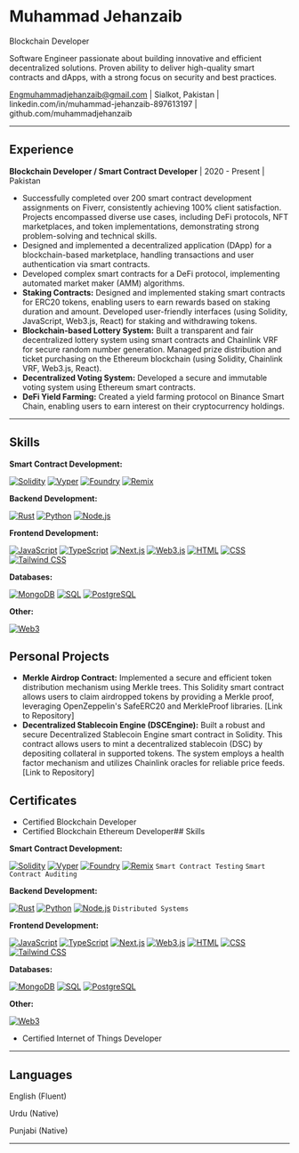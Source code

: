 # Muhammad Jehanzaib
Blockchain Developer

Software Engineer passionate about building innovative and efficient decentralized solutions. Proven ability to deliver high-quality smart contracts and dApps, with a strong focus on security and best practices.

Engmuhammadjehanzaib@gmail.com | Sialkot, Pakistan | linkedin.com/in/muhammad-jehanzaib-897613197 | github.com/muhammadjehanzaib

---

## Experience

**Blockchain Developer / Smart Contract Developer** | 2020 - Present | Pakistan

*   Successfully completed over 200 smart contract development assignments on Fiverr, consistently achieving 100% client satisfaction. Projects encompassed diverse use cases, including DeFi protocols, NFT marketplaces, and token implementations, demonstrating strong problem-solving and technical skills.
*   Designed and implemented a decentralized application (DApp) for a blockchain-based marketplace, handling transactions and user authentication via smart contracts. 
*   Developed complex smart contracts for a DeFi protocol, implementing automated market maker (AMM) algorithms. 
*   **Staking Contracts:** Designed and implemented staking smart contracts for ERC20 tokens, enabling users to earn rewards based on staking duration and amount. Developed user-friendly interfaces (using Solidity, JavaScript, Web3.js, React) for staking and withdrawing tokens.
*   **Blockchain-based Lottery System:** Built a transparent and fair decentralized lottery system using smart contracts and Chainlink VRF for secure random number generation. Managed prize distribution and ticket purchasing on the Ethereum blockchain (using Solidity, Chainlink VRF, Web3.js, React).
*   **Decentralized Voting System:** Developed a secure and immutable voting system using Ethereum smart contracts.
*   **DeFi Yield Farming:** Created a yield farming protocol on Binance Smart Chain, enabling users to earn interest on their cryptocurrency holdings.

---
## Skills

**Smart Contract Development:**

[![Solidity](https://img.shields.io/badge/Solidity-EEEEEE?style=for-the-badge&logo=solidity&logoColor=black&logoWidth=20&labelColor=333&labelWidth=0&namedSvg=true)](https://soliditylang.org/)
[![Vyper](https://img.shields.io/badge/Vyper-1A1A1A?style=for-the-badge&logo=vyper&logoColor=white&logoWidth=20&labelColor=333&labelWidth=0&namedSvg=true)](https://vyper.readthedocs.io/en/stable/)
[![Foundry](https://img.shields.io/badge/Foundry-1A1A1A?style=for-the-badge&logoColor=white&logoWidth=20&labelColor=333&labelWidth=0&namedSvg=true)](https://getfoundry.sh/)
[![Remix](https://img.shields.io/badge/Remix-000000?style=for-the-badge&logoColor=white&logoWidth=20&labelColor=333&labelWidth=0&namedSvg=true)](https://remix.ethereum.org/)

**Backend Development:**

[![Rust](https://img.shields.io/badge/Rust-000000?style=for-the-badge&logo=rust&logoColor=white&logoWidth=20&labelColor=333&labelWidth=0&namedSvg=true)](https://www.rust-lang.org)
[![Python](https://img.shields.io/badge/Python-14354C?style=for-the-badge&logo=python&logoColor=white&logoWidth=20&labelColor=333&labelWidth=0&namedSvg=true)](https://www.python.org)
[![Node.js](https://img.shields.io/badge/Node.js-339933?style=for-the-badge&logo=nodedotjs&logoColor=white&logoWidth=20&labelColor=333&labelWidth=0&namedSvg=true)](https://nodejs.org/en/)

**Frontend Development:**

[![JavaScript](https://img.shields.io/badge/JavaScript-F7DF1E?style=for-the-badge&logo=javascript&logoColor=black&logoWidth=20&labelColor=333&labelWidth=0&namedSvg=true)](https://www.javascript.com)
[![TypeScript](https://img.shields.io/badge/TypeScript-007ACC?style=for-the-badge&logo=typescript&logoColor=white&logoWidth=20&labelColor=333&labelWidth=0&namedSvg=true)](https://www.typescriptlang.org/)
[![Next.js](https://img.shields.io/badge/Next.js-000000?style=for-the-badge&logo=nextdotjs&logoColor=white&logoWidth=20&labelColor=333&labelWidth=0&namedSvg=true)](https://nextjs.org/)
[![Web3.js](https://img.shields.io/badge/Web3.js-F16822?style=for-the-badge&logoColor=white&logoWidth=20&labelColor=333&labelWidth=0&namedSvg=true)](https://web3js.readthedocs.io/en/v1.10.0/)
[![HTML](https://img.shields.io/badge/HTML5-E34F26?style=for-the-badge&logo=html5&logoColor=white&logoWidth=20&labelColor=333&labelWidth=0&namedSvg=true)](https://www.w3schools.com/html/)
[![CSS](https://img.shields.io/badge/CSS3-1572B6?style=for-the-badge&logo=css3&logoColor=white&logoWidth=20&labelColor=333&labelWidth=0&namedSvg=true)](https://www.w3schools.com/css/)
[![Tailwind CSS](https://img.shields.io/badge/Tailwind_CSS-38B2AC?style=for-the-badge&logo=tailwind-css&logoColor=white&logoWidth=20&labelColor=333&labelWidth=0&namedSvg=true)](https://tailwindcss.com/)

**Databases:**

[![MongoDB](https://img.shields.io/badge/MongoDB-47A248?style=for-the-badge&logo=mongodb&logoColor=white&logoWidth=20&labelColor=333&labelWidth=0&namedSvg=true)](https://www.mongodb.com/)
[![SQL](https://img.shields.io/badge/SQL-025E8C?style=for-the-badge&logo=mysql&logoColor=white&logoWidth=20&labelColor=333&labelWidth=0&namedSvg=true)](https://www.mysql.com/)
[![PostgreSQL](https://img.shields.io/badge/PostgreSQL-316192?style=for-the-badge&logo=postgresql&logoColor=white&logoWidth=20&labelColor=333&labelWidth=0&namedSvg=true)](https://www.postgresql.org/)

**Other:**

[![Web3](https://img.shields.io/badge/Web3-F16822?style=for-the-badge&logoColor=white&logoWidth=20&labelColor=333&labelWidth=0&namedSvg=true)](https://web3js.readthedocs.io/en/v1.10.0/)

## Personal Projects

*   **Merkle Airdrop Contract:** Implemented a secure and efficient token distribution mechanism using Merkle trees. This Solidity smart contract allows users to claim airdropped tokens by providing a Merkle proof, leveraging OpenZeppelin's SafeERC20 and MerkleProof libraries. [Link to Repository]
*   **Decentralized Stablecoin Engine (DSCEngine):** Built a robust and secure Decentralized Stablecoin Engine smart contract in Solidity. This contract allows users to mint a decentralized stablecoin (DSC) by depositing collateral in supported tokens. The system employs a health factor mechanism and utilizes Chainlink oracles for reliable price feeds. [Link to Repository]


## Certificates

*   Certified Blockchain Developer
*   Certified Blockchain Ethereum Developer## Skills

**Smart Contract Development:**

[![Solidity](https://img.shields.io/badge/Solidity-EEEEEE?style=for-the-badge&logo=solidity&logoColor=black)](https://soliditylang.org/)
[![Vyper](https://img.shields.io/badge/Vyper-1A1A1A?style=for-the-badge&logo=vyper&logoColor=white)](https://vyper.readthedocs.io/en/stable/)
[![Foundry](https://img.shields.io/badge/Foundry-1A1A1A?style=for-the-badge&logoColor=white)](https://getfoundry.sh/)
[![Remix](https://img.shields.io/badge/Remix-000000?style=for-the-badge&logoColor=white)](https://remix.ethereum.org/)
`Smart Contract Testing`
`Smart Contract Auditing`

**Backend Development:**

[![Rust](https://img.shields.io/badge/Rust-000000?style=for-the-badge&logo=rust&logoColor=white)](https://www.rust-lang.org)
[![Python](https://img.shields.io/badge/Python-14354C?style=for-the-badge&logo=python&logoColor=white)](https://www.python.org)
[![Node.js](https://img.shields.io/badge/Node.js-339933?style=for-the-badge&logo=nodedotjs&logoColor=white)](https://nodejs.org/en/)
`Distributed Systems`

**Frontend Development:**

[![JavaScript](https://img.shields.io/badge/JavaScript-F7DF1E?style=for-the-badge&logo=javascript&logoColor=black)](https://www.javascript.com)
[![TypeScript](https://img.shields.io/badge/TypeScript-007ACC?style=for-the-badge&logo=typescript&logoColor=white)](https://www.typescriptlang.org/)
[![Next.js](https://img.shields.io/badge/Next.js-000000?style=for-the-badge&logo=nextdotjs&logoColor=white)](https://nextjs.org/)
[![Web3.js](https://img.shields.io/badge/Web3.js-F16822?style=for-the-badge&logoColor=white)](https://web3js.readthedocs.io/en/v1.10.0/)
[![HTML](https://img.shields.io/badge/HTML5-E34F26?style=for-the-badge&logo=html5&logoColor=white)](https://www.w3schools.com/html/)
[![CSS](https://img.shields.io/badge/CSS3-1572B6?style=for-the-badge&logo=css3&logoColor=white)](https://www.w3schools.com/css/)
[![Tailwind CSS](https://img.shields.io/badge/Tailwind_CSS-38B2AC?style=for-the-badge&logo=tailwind-css&logoColor=white)](https://tailwindcss.com/)

**Databases:**

[![MongoDB](https://img.shields.io/badge/MongoDB-47A248?style=for-the-badge&logo=mongodb&logoColor=white)](https://www.mongodb.com/)
[![SQL](https://img.shields.io/badge/SQL-025E8C?style=for-the-badge&logo=mysql&logoColor=white)](https://www.mysql.com/)
[![PostgreSQL](https://img.shields.io/badge/PostgreSQL-316192?style=for-the-badge&logo=postgresql&logoColor=white)](https://www.postgresql.org/)

**Other:**

[![Web3](https://img.shields.io/badge/Web3-F16822?style=for-the-badge&logoColor=white)](https://web3js.readthedocs.io/en/v1.10.0/)
*   Certified Internet of Things Developer

---

## Languages

English (Fluent) 

Urdu (Native) 

Punjabi (Native) 

---
